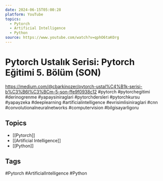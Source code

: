 ```yaml
---
date: 2024-06-15T05:00:28
platform: YouTube
topics:
  - Pytorch
  - Artificial Intelligence
  - Python
source: https://www.youtube.com/watch?v=qphO6taKOrg
---
```

# Pytorch Ustalık Serisi: Pytorch Eğitimi 5. Bölüm (SON)

https://medium.com/@cbarkinozer/pytorch-ustal%C4%B1k-serisi-b%C3%B6l%C3%BCm-5-son-ffe9f0938c12
#pytorch #pytorchegitimi #derinogrenme #yapaysiniraglari  #pytorchdersleri #pytorchkursu  #yapayzeka #deeplearning #artificialintelligence #evrisimlisiniraglari #cnn #convolutionalneuralnetworks #computervision #bilgisayarligoru

## Topics
- [[Pytorch]]
- [[Artificial Intelligence]]
- [[Python]]

## Tags
#Pytorch #ArtificialIntelligence #Python